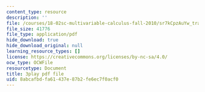 ```yaml
---
content_type: resource
description: ''
file: /courses/18-02sc-multivariable-calculus-fall-2010/sr7kCpzAuYw_transcript.pdf
file_size: 41776
file_type: application/pdf
hide_download: true
hide_download_original: null
learning_resource_types: []
license: https://creativecommons.org/licenses/by-nc-sa/4.0/
ocw_type: OCWFile
resourcetype: Document
title: 3play pdf file
uid: 8abcafbd-fa61-437e-87b2-fe6ec7f0acf0
---
```

